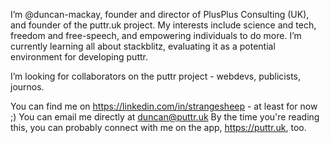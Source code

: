 I’m @duncan-mackay, founder and director of PlusPlus Consulting (UK), and founder of the puttr.uk project.
My interests include science and tech, freedom and free-speech, and empowering individuals to do more.
I’m currently learning all about stackblitz, evaluating it as a potential environment for developing puttr.

I’m looking for collaborators on the puttr project - webdevs, publicists, journos.

You can find me on https://linkedin.com/in/strangesheep - at least for now ;)
You can email me directly at duncan@puttr.uk
By the time you're reading this, you can probably connect with me on the app, https://puttr.uk, too.

